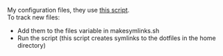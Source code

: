 My configuration files, they use [this script](http://blog.smalleycreative.com/tutorials/using-git-and-github-to-manage-your-dotfiles/).  
To track new files:
- Add them to the files variable in makesymlinks.sh
- Run the script (this script creates symlinks to the dotfiles in the home directory)
